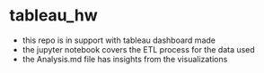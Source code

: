 # tableau_hw

- this repo is in support with tableau dashboard made
- the jupyter notebook covers the ETL process for the data used
- the Analysis.md file has insights from the visualizations